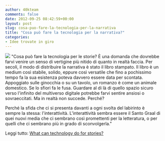 ```yaml
---
author: 40kteam
comments: false
date: 2012-09-25 08:42:59+00:00
layout: post
slug: cosa-puo-fare-la-tecnologia-per-la-narrativa
title: "Cosa può fare la tecnologia per la narrativa?"
categories:
- Idee trovate in giro
---
```


![](http://40k.it/wp-content/uploads/2012/09/Story-Morph.jpeg) "Cosa può fare la tecnologia per le storie? È una domanda che dovrebbe farvi venire un senso di vertigine più nitido di quanto in realtà faccia. Per secoli, il modo di distribuire la narrativa è stato il libro stampato. Il libro è un medium così stabile, solido, eppure così versatile che fino a pochissimo tempo fa la sua esistenza poteva davvero essere data per scontata. Appoggiato sulle ginocchia o su un tavolo, un romanzo è come un animale domestico. Se lo sfiori fa le fusa. Guardare al di là di quello spazio sicuro verso l'infinito del multiverso digitale potrebbe farvi sentire ansiosi o sovraeccitati. Ma in realtà non succede. Perché?

Perché la sfida che ci si presenta davanti a ogni svolta del labirinto è sempre la stessa: l'interattività. L'interattività sembra essere il Santo Graal di quei nuovi media che ci sembrano così promettenti per la letteratura, o per quelli che ci sembrano più in grado di sconvolgerla."

Leggi tutto: [What can technology do for stories?](http://www.theliteraryplatform.com/2012/09/what-can-technology-do-for-stories/)
